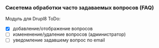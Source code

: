 ### Сисетема обработки часто задаваемых вопросов (FAQ)
Модуль для Drupl8
ToDo:
- [x] добавление/отображение вопросов
- [ ] измененение/удаление вопросов (администратор)
- [ ] уведомление задавшему вопрос по email
